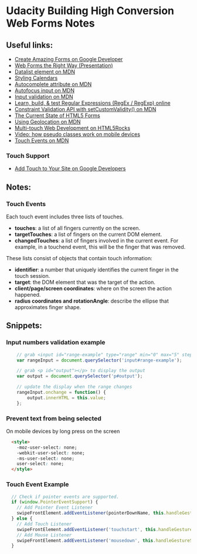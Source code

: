 # Udacity Building High Conversion Web Forms Notes

## Useful links:
  - [Create Amazing Forms on Google Developer](https://developers.google.com/web/fundamentals/design-and-ux/input/forms/?hl=en)
  - [Web Forms the Right Way (Presentation)](https://www.slideshare.net/greenido/web-forms-the-right-way)
  - [Datalist element on MDN](https://developer.mozilla.org/en-US/docs/Web/HTML/Element/datalist)
  - [Styling Calendars](https://www.tjvantoll.com/2013/04/15/list-of-pseudo-elements-to-style-form-controls/#input_date)
  - [Autocomplete attribute on MDN](https://developer.mozilla.org/en-US/docs/Web/HTML/Element/input#attr-autocomplete)
  - [Autofocus input on MDN](https://developer.mozilla.org/en-US/docs/Web/HTML/Element/input#attr-autofocus)
  - [Input validation on MDN](https://developer.mozilla.org/en-US/docs/Web/HTML/Element/input#attr-required)
  - [Learn, build, & test Regular Expressions (RegEx / RegExp) online](https://regexr.com/)
  - [Constraint Validation API with setCustomValidity() on MDN](https://developer.mozilla.org/en-US/docs/Web/API/HTMLSelectElement/setCustomValidity)
  - [The Current State of HTML5 Forms](https://www.wufoo.com/html5/)
  - [Using Geolocation on MDN](https://developer.mozilla.org/en-US/docs/Web/API/Geolocation/Using_geolocation)
  - [Multi-touch Web Development on HTML5Rocks](https://www.html5rocks.com/en/mobile/touch/)
  - [Video: how pseudo classes work on mobile devices](https://www.youtube.com/watch?v=SPXn4e6lh1U)
  - [Touch Events on MDN](https://developer.mozilla.org/en-US/docs/Web/API/Touch_events)

### Touch Support
  - [Add Touch to Your Site on Google Developers](https://developers.google.com/web/fundamentals/design-and-ux/input/touch/?hl=en#stateful-elements-respond-to-touch)

## Notes:
### Touch Events
Each touch event includes three lists of touches.
  - **touches**: a list of all fingers currently on the screen.
  - **targetTouches**: a list of fingers on the current DOM element.
  - **changedTouches**: a list of fingers involved in the current event. For example, in a touchend event, this will be the finger that was removed.

These lists consist of objects that contain touch information:
  - **identifier**: a number that uniquely identifies the current finger in the touch session.
  - **target**: the DOM element that was the target of the action.
  - **client/page/screen coordinates**: where on the screen the action happened.
  - **radius coordinates and rotationAngle**: describe the ellipse that approximates finger shape.

## Snippets:
### Input numbers validation example
```javascript
    // grab <input id="range-example" type="range" min="0" max="5" step="1"> from the page
    var rangeInput = document.querySelector('input#range-example');

    // grab <p id="output"></p> to display the output
    var output = document.querySelector('p#output');

    // update the display when the range changes
    rangeInput.onchange = function() {
        output.innerHTML = this.value;
    };
```

### Prevent text from being selected
On mobile devices by long press on the screen
```html
  <style>
    -moz-user-select: none;
    -webkit-user-select: none;
    -ms-user-select: none;
    user-select: none;
  </style>
```

### Touch Event Example
```javascript
  // Check if pointer events are supported.
  if (window.PointerEventSupport) {
    // Add Pointer Event Listener
    swipeFrontElement.addEventListener(pointerDownName, this.handleGestureStart, true);
  } else {
    // Add Touch Listener
    swipeFrontElement.addEventListener('touchstart', this.handleGestureStart, true);
    // Add Mouse Listener
    swipeFrontElement.addEventListener('mousedown', this.handleGestureStart, true);
  }
```

